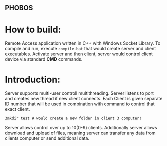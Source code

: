 ## PHOBOS ##

# How to build: # 

Remote Access application written in C++ with Windows Socket Library. To compile and run, execute `compile.bat` that would create server and client executables. Activate server and then client, server would control client device via standard **CMD** commands.

# Introduction: #

Server supports multi-user controll multithreading. Server listens to port and creates new thread if new client connects. Each Client is given separate ID number that will be used in combination with command to control that exact client.

```
3mkdir test # would create a new folder in client 3 computer!
```

Server allows control over up to 10(0-9) clients. Additionally server allows download and upload of files, meaning server can transfer any data from clients computer or send additional data.
 

